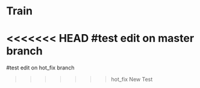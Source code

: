 # Train
<<<<<<< HEAD
#test edit on master branch
=======
#test edit on hot_fix branch
>>>>>>> hot_fix
New Test
